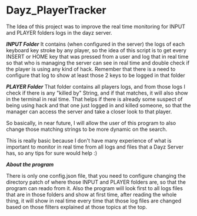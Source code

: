 # Dayz_PlayerTracker
The Idea of this project was to improve the real time monitoring for INPUT and PLAYER  folders logs in the dayz server.

***INPUT Folder***
It contains (when configured in the server) the logs of each keyboard key stroke by any player, so the idea of this script is to get every INSERT or HOME key that was pressed from a user and log that in real time so that who is managing the server can see in real time and double check if the player is using any kind of hack. Remember that there is a need to configure that log to show at least those 2 keys to be logged in that folder

***PLAYER Folder***
That folder contains all players logs, and from those logs I check if there is any "killed by" String, and if that matches, it will also show in the terminal in real time. That helps if there is already some suspect of being using hack and that one just logged in and killed someone, so that the manager can access the server and take a closer look to that player.

So basically, in near future, I will allow the user of this program to also change those matching strings to be more dynamic on the search.

This is really basic because I don't have many experience of what is important to monitor in real time from all logs and files that a Dayz Server has, so any tips for sure would help :)

***About the program***

There is only one config.json file, that you need to configure changing the directory patch of where those INPUT and PLAYER folders are, so that the program can reado from it.
Also the program will look first to all logs files that are in those folders and show at first time, after reading the whole thing, it will show in real time every time that those log files are changed based on those filters explained at those topics at the top.
